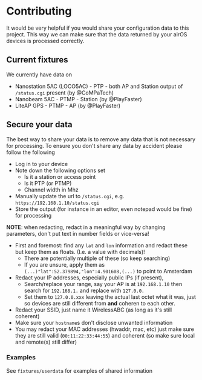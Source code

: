 # Contributing

It would be very helpful if you would share your configuration data to this project. This way we can make sure that the data returned by your airOS devices is processed correctly.

## Current fixtures

We currently have data on

- Nanostation 5AC (LOCO5AC) - PTP - both AP and Station output of `/status.cgi` present (by @CoMPaTech)
- Nanobeam 5AC - PTMP - Station (by @PlayFaster)
- LiteAP GPS - PTMP - AP (by @PlayFaster)

## Secure your data

The best way to share your data is to remove any data that is not necessary for processing. To ensure you don't share any data by accident please follow the following

- Log in to your device
- Note down the following options set
  - Is it a station or access point
  - Is it PTP (or PTMP)
  - Channel width in Mhz
- Manually update the url to `/status.cgi`, e.g. `https://192.168.1.10/status.cgi`
- Store the output (for instance in an editor, even notepad would be fine) for processing

**NOTE**: when redacting, redact in a meaningful way by changing parameters, don't put text in number fields or vice-versa!

- First and foremost: find any `lat` and `lon` information and redact these but keep them as floats. (I.e. a value with decimals)!
  - There are potentially multiple of these (so keep searching)
  - If you are unsure, apply them as `(...)"lat":52.379894,"lon":4.901608,(...)` to point to Amsterdam
- Redact your IP addresses, especially public IPs (if present),
  - Search/replace your range, say your AP is at `192.168.1.10` then search for `192.168.1.` and replace with `127.0.0.`
  - Set them to `127.0.0.xxx` leaving the actual last octet what it was, just so devices are still different from **and** coheren to each other.
- Redact your SSID, just name it WirelessABC (as long as it's still coherent)
- Make sure your `hostname`s don't disclose unwanted information
- You may redact your MAC addresses (hwaddr, mac, etc) just make sure they are still valid (`00:11:22:33:44:55`) and coherent (so make sure local and remote(s) still differ)

### Examples

See `fixtures/userdata` for examples of shared information
